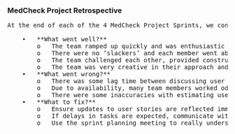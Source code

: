 ### MedCheck Project Retrospective
<pre>
At the end of each of the 4 MedCheck Project Sprints, we conducted a sprint retrospective meeting to help us understand what went well and where we could improve moving forward.  Notes from our retrospective meetings are as follows:

	•	**What went well?**
		o	The team ramped up quickly and was enthusiastic about getting started.
		o	There were no ‘slackers’ and each member went above and beyond their assigned tasks.
		o	The team challenged each other, provided constructive feedback and communicated effectively and often.
		o	The team was very creative in their approach and ultimately provided a final product that would add value to many people. 
	•	**What went wrong?**
		o	There was some lag time between discussing user story updates, tasks and assignments and seeing these updates reflected in Agilefant (the sprint planning tool).
		o	Due to availability, many team members worked odd/late hours.  This sometimes impacted tasks where there were dependencies leading to the dependent team member having to work odd hours.
		o	There were some inaccuracies with estimating use story points since some of the technologies used were new to some team members. 
	•	**What to fix?**
		o	Ensure updates to user stories are reflected immediately following sprint planning and backlog grooming sessions.
		o	If delays in tasks are expected, communicate with the person responsible for the dependent tasks so that scheduling can be worked out ahead of time.
		o	Use the sprint planning meeting to really understand the acceptance criteria of the user stories and update user story points accordingly.
<pre>